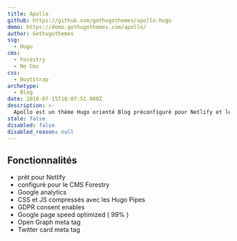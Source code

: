 ```yaml
---
title: Apollo
github: https://github.com/gethugothemes/apollo-hugo
demo: https://demo.gethugothemes.com/apollo/
author: Gethugothemes
ssg:
  - Hugo
cms:
  - Forestry
  - No Cms
css:
  - Bootstrap
archetype:
  - Blog
date: 2018-07-15T10:07:51.000Z
description: >-
  Apollo est un thème Hugo orienté Blog préconfiguré pour Netlify et le CMS Forestry.
stale: false
disabled: false
disabled_reason: null
---
```


## Fonctionnalités
* prêt pour Netlify
* configuré pour le CMS Forestry
* Google analytics
* CSS et JS compressés avec les Hugo Pipes
* GDPR consent enables
* Google page speed optimized ( 99% )
* Open Graph meta tag
* Twitter card meta tag